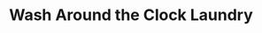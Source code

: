 ---
title: "Wash Around the Clock Laundry"
url: /eagle-point/wash-around-the-clock-laundry/
shop: Wäscherei
---